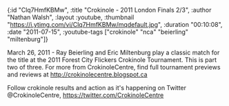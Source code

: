{:id "Clq7HmfKBMw",
 :title "Crokinole - 2011 London Finals 2/3",
 :author "Nathan Walsh",
 :layout :youtube,
 :thumbnail "https://i.ytimg.com/vi/Clq7HmfKBMw/mqdefault.jpg",
 :duration "00:10:08",
 :date "2011-07-15",
 :youtube-tags ["crokinole" "nca" "beierling" "miltenburg"]}


March 26, 2011 - Ray Beierling and Eric Miltenburg play a classic match for the title at the 2011 Forest City Flickers Crokinole Tournament. This is part two of three. For more from CrokinoleCentre, find full tournament previews and reviews at http://crokinolecentre.blogspot.ca

Follow crokinole results and action as it's happening on Twitter @CrokinoleCentre, https://twitter.com/CrokinoleCentre
